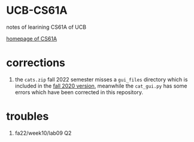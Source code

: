 # UCB-CS61A

notes of learining CS61A of UCB

[homepage of CS61A](cs61a.org)

# corrections

1. the `cats.zip` fall 2022 semester misses a `gui_files` directory which is included in the [fall 2020 version](https://inst.eecs.berkeley.edu/~cs61a/fa20/proj/cats/cats.zip), meanwhile the `cat_gui.py` has some errors which have been corrected in this repository.

# troubles

1. fa22/week10/lab09 Q2